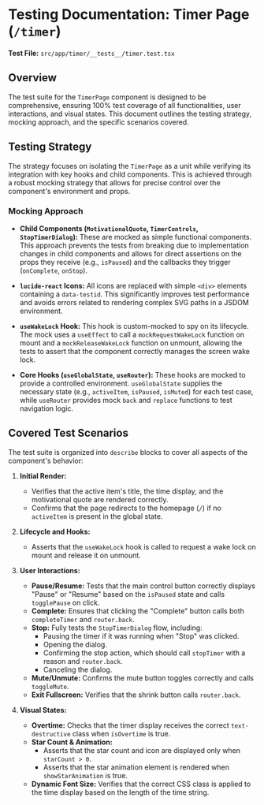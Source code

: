 # Testing Documentation: Timer Page (`/timer`)

**Test File:** `src/app/timer/__tests__/timer.test.tsx`

## Overview

The test suite for the `TimerPage` component is designed to be comprehensive, ensuring 100% test coverage of all functionalities, user interactions, and visual states. This document outlines the testing strategy, mocking approach, and the specific scenarios covered.

## Testing Strategy

The strategy focuses on isolating the `TimerPage` as a unit while verifying its integration with key hooks and child components. This is achieved through a robust mocking strategy that allows for precise control over the component's environment and props.

### Mocking Approach

-   **Child Components (`MotivationalQuote`, `TimerControls`, `StopTimerDialog`):** These are mocked as simple functional components. This approach prevents the tests from breaking due to implementation changes in child components and allows for direct assertions on the props they receive (e.g., `isPaused`) and the callbacks they trigger (`onComplete`, `onStop`).

-   **`lucide-react` Icons:** All icons are replaced with simple `<div>` elements containing a `data-testid`. This significantly improves test performance and avoids errors related to rendering complex SVG paths in a JSDOM environment.

-   **`useWakeLock` Hook:** This hook is custom-mocked to spy on its lifecycle. The mock uses a `useEffect` to call a `mockRequestWakeLock` function on mount and a `mockReleaseWakeLock` function on unmount, allowing the tests to assert that the component correctly manages the screen wake lock.

-   **Core Hooks (`useGlobalState`, `useRouter`):** These hooks are mocked to provide a controlled environment. `useGlobalState` supplies the necessary state (e.g., `activeItem`, `isPaused`, `isMuted`) for each test case, while `useRouter` provides mock `back` and `replace` functions to test navigation logic.

## Covered Test Scenarios

The test suite is organized into `describe` blocks to cover all aspects of the component's behavior:

1.  **Initial Render:**
    -   Verifies that the active item's title, the time display, and the motivational quote are rendered correctly.
    -   Confirms that the page redirects to the homepage (`/`) if no `activeItem` is present in the global state.

2.  **Lifecycle and Hooks:**
    -   Asserts that the `useWakeLock` hook is called to request a wake lock on mount and release it on unmount.

3.  **User Interactions:**
    -   **Pause/Resume:** Tests that the main control button correctly displays "Pause" or "Resume" based on the `isPaused` state and calls `togglePause` on click.
    -   **Complete:** Ensures that clicking the "Complete" button calls both `completeTimer` and `router.back`.
    -   **Stop:** Fully tests the `StopTimerDialog` flow, including:
        -   Pausing the timer if it was running when "Stop" was clicked.
        -   Opening the dialog.
        -   Confirming the stop action, which should call `stopTimer` with a reason and `router.back`.
        -   Canceling the dialog.
    -   **Mute/Unmute:** Confirms the mute button toggles correctly and calls `toggleMute`.
    -   **Exit Fullscreen:** Verifies that the shrink button calls `router.back`.

4.  **Visual States:**
    -   **Overtime:** Checks that the timer display receives the correct `text-destructive` class when `isOvertime` is true.
    -   **Star Count & Animation:**
        -   Asserts that the star count and icon are displayed only when `starCount > 0`.
        -   Asserts that the star animation element is rendered when `showStarAnimation` is true.
    -   **Dynamic Font Size:** Verifies that the correct CSS class is applied to the time display based on the length of the time string.